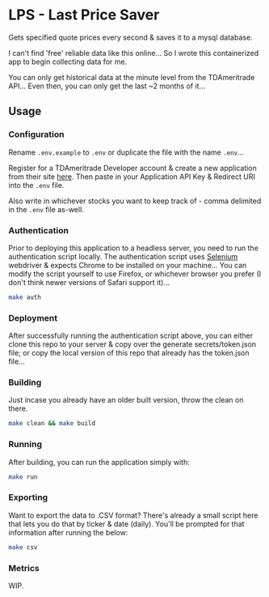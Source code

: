 # LPS - Last Price Saver

Gets specified quote prices every second & saves it to a mysql database.

I can't find 'free' reliable data like this online... So I wrote this containerized app to begin collecting data for me.

You can only get historical data at the minute level from the TDAmeritrade API... Even then, you can only get the last ~2 months of it...

## Usage

### Configuration

Rename `.env.example` to `.env` or duplicate the file with the name `.env`...

Register for a TDAmeritrade Developer account & create a new application from their site [here](https://developer.tdameritrade.com/). Then paste in your Application API Key & Redirect URI into the `.env` file.

Also write in whichever stocks you want to keep track of - comma delimited in the `.env` file as-well.

### Authentication

Prior to deploying this application to a headless server, you need to run the authentication script locally. The authentication script uses [Selenium](https://www.google.com/url?sa=t&rct=j&q=&esrc=s&source=web&cd=&cad=rja&uact=8&ved=2ahUKEwiihffnwPHtAhWqp1kKHVTuDgkQFjAAegQIARAC&url=https%3A%2F%2Fwww.selenium.dev%2F&usg=AOvVaw38IyEsg2ARkRX6lSh_KzqM) webdriver & expects Chrome to be installed on your machine... You can modify the script yourself to use Firefox, or whichever browser you prefer (I don't think newer versions of Safari support it)...

```bash
make auth
```

### Deployment

After successfully running the authentication script above, you can either clone this repo to your server & copy over the generate secrets/token.json file; or copy the local version of this repo that already has the token.json file...

### Building

Just incase you already have an older built version, throw the clean on there.

```bash
make clean && make build
```

### Running

After building, you can run the application simply with:

```bash
make run
```

### Exporting

Want to export the data to .CSV format? There's already a small script here that lets you do that by ticker & date (daily).
You'll be prompted for that information after running the below:

```bash
make csv
```

### Metrics

WIP.
